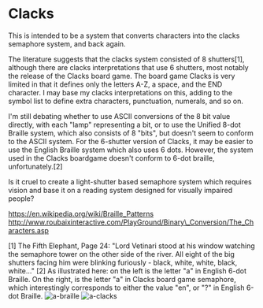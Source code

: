 Clacks
======

This is intended to be a system that converts characters into the clacks semaphore system, and back again.

The literature suggests that the clacks system consisted of 8 shutters[1], although there are clacks interpretations that use 6 shutters, most notably the release of the Clacks board game. The board game Clacks is very limited in that it defines only the letters A-Z, a space, and the END character. I may base my clacks interpretations on this, adding to the symbol list to define extra characters, punctuation, numerals, and so on.

I'm still debating whether to use ASCII conversions of the 8 bit value directly, with each "lamp" representing a bit, or to use the Unified 8-dot Braille system, which also consists of 8 "bits", but doesn't seem to conform to the ASCII system.
For the 6-shutter version of Clacks, it may be easier to use the English Braille system which also uses 6 dots. However, the system used in the Clacks boardgame doesn't conform to 6-dot braille, unfortunately.[2]

Is it cruel to create a light-shutter based semaphore system which requires vision and base it on a reading system designed for visually impaired people?

https://en.wikipedia.org/wiki/Braille_Patterns
http://www.roubaixinteractive.com/PlayGround/Binary\_Conversion/The_Characters.asp

[1] The Fifth Elephant, Page 24: "Lord Vetinari stood at his window watching the semaphore tower on the other side of the river. All eight of the big shutters facing him were blinking furiously - black, white, white, black, white..."
[2] As illustrated here: on the left is the letter "a" in English 6-dot Braille. On the right, is the letter "a" in Clacks board game semaphore, which interestingly corresponds to either the value "en", or "?" in English 6-dot Braille.
![a-braille](https://en.wikipedia.org/wiki/File:Braille_A1.svg) ![a-clacks](https://en.wikipedia.org/wiki/File:Braille_QuestionMark.svg)
